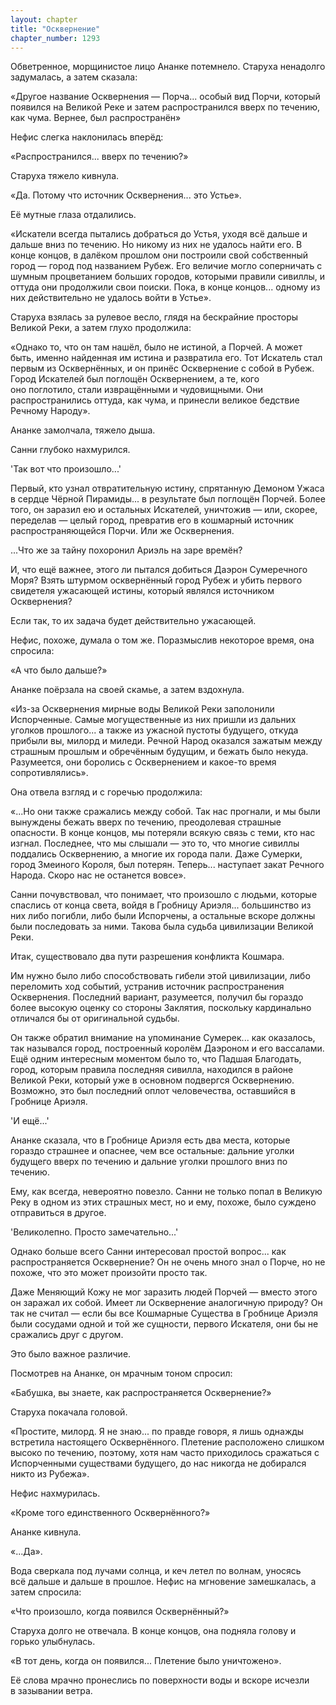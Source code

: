 ```yaml
---
layout: chapter
title: "Осквернение"
chapter_number: 1293
---
```


Обветренное, морщинистое лицо Ананке потемнело. Старуха ненадолго задумалась, а затем сказала:

«Другое название Осквернения — Порча... особый вид Порчи, который появился на Великой Реке и затем распространился вверх по течению, как чума. Вернее, был распространён»

Нефис слегка наклонилась вперёд:

«Распространился... вверх по течению?»

Старуха тяжело кивнула.

«Да. Потому что источник Осквернения... это Устье».

Её мутные глаза отдалились.

«Искатели всегда пытались добраться до Устья, уходя всё дальше и дальше вниз по течению. Но никому из них не удалось найти его. В конце концов, в далёком прошлом они построили свой собственный город — город под названием Рубеж. Его величие могло соперничать с шумным процветанием больших городов, которыми правили сивиллы, и оттуда они продолжили свои поиски. Пока, в конце концов... одному из них действительно не удалось войти в Устье».

Старуха взялась за рулевое весло, глядя на бескрайние просторы Великой Реки, а затем глухо продолжила:

«Однако то, что он там нашёл, было не истиной, а Порчей. А может быть, именно найденная им истина и развратила его. Тот Искатель стал первым из Осквернённых, и он принёс Осквернение с собой в Рубеж. Город Искателей был поглощён Осквернением, а те, кого оно поглотило, стали извращёнными и чудовищными. Они распространились оттуда, как чума, и принесли великое бедствие Речному Народу».

Ананке замолчала, тяжело дыша.

Санни глубоко нахмурился.

'Так вот что произошло...'

Первый, кто узнал отвратительную истину, спрятанную Демоном Ужаса в сердце Чёрной Пирамиды... в результате был поглощён Порчей. Более того, он заразил ею и остальных Искателей, уничтожив — или, скорее, переделав — целый город, превратив его в кошмарный источник распространяющейся Порчи. Или же Осквернения.

...Что же за тайну похоронил Ариэль на заре времён?

И, что ещё важнее, этого ли пытался добиться Даэрон Сумеречного Моря? Взять штурмом осквернённый город Рубеж и убить первого свидетеля ужасающей истины, который являлся источником Осквернения?

Если так, то их задача будет действительно ужасающей.

Нефис, похоже, думала о том же. Поразмыслив некоторое время, она спросила:

«А что было дальше?»

Ананке поёрзала на своей скамье, а затем вздохнула.

«Из-за Осквернения мирные воды Великой Реки заполонили Испорченные. Самые могущественные из них пришли из дальних уголков прошлого... а также из ужасной пустоты будущего, откуда прибыли вы, милорд и миледи. Речной Народ оказался зажатым между страшным прошлым и обречённым будущим, и бежать было некуда. Разумеется, они боролись с Осквернением и какое-то время сопротивлялись».

Она отвела взгляд и с горечью продолжила:

«...Но они также сражались между собой. Так нас прогнали, и мы были вынуждены бежать вверх по течению, преодолевая страшные опасности. В конце концов, мы потеряли всякую связь с теми, кто нас изгнал. Последнее, что мы слышали — это то, что многие сивиллы поддались Осквернению, а многие их города пали. Даже Сумерки, город Змеиного Короля, был потерян. Теперь... наступает закат Речного Народа. Скоро нас не останется вовсе».

Санни почувствовал, что понимает, что произошло с людьми, которые спаслись от конца света, войдя в Гробницу Ариэля... большинство из них либо погибли, либо были Испорчены, а остальные вскоре должны были последовать за ними. Такова была судьба цивилизации Великой Реки.

Итак, существовало два пути разрешения конфликта Кошмара.

Им нужно было либо способствовать гибели этой цивилизации, либо переломить ход событий, устранив источник распространения Осквернения. Последний вариант, разумеется, получил бы гораздо более высокую оценку со стороны Заклятия, поскольку кардинально отличался бы от оригинальной судьбы.

Он также обратил внимание на упоминание Сумерек... как оказалось, так назывался город, построенный королём Даэроном и его вассалами. Ещё одним интересным моментом было то, что Падшая Благодать, город, которым правила последняя сивилла, находился в районе Великой Реки, который уже в основном подвергся Осквернению. Возможно, это был последний оплот человечества, оставшийся в Гробнице Ариэля.

'И ещё...'

Ананке сказала, что в Гробнице Ариэля есть два места, которые гораздо страшнее и опаснее, чем все остальные: дальние уголки будущего вверх по течению и дальние уголки прошлого вниз по течению.

Ему, как всегда, невероятно повезло. Санни не только попал в Великую Реку в одном из этих страшных мест, но и ему, похоже, было суждено отправиться в другое.

'Великолепно. Просто замечательно...'

Однако больше всего Санни интересовал простой вопрос... как распространяется Осквернение? Он не очень много знал о Порче, но не похоже, что это может произойти просто так.

Даже Меняющий Кожу не мог заразить людей Порчей — вместо этого он заражал их собой. Имеет ли Осквернение аналогичную природу? Он так не считал — если бы все Кошмарные Существа в Гробнице Ариэля были сосудами одной и той же сущности, первого Искателя, они бы не сражались друг с другом.

Это было важное различие.

Посмотрев на Ананке, он мрачным тоном спросил:

«Бабушка, вы знаете, как распространяется Осквернение?»

Старуха покачала головой.

«Простите, милорд. Я не знаю... по правде говоря, я лишь однажды встретила настоящего Осквернённого. Плетение расположено слишком высоко по течению, поэтому, хотя нам часто приходилось сражаться с Испорченными существами будущего, до нас никогда не добирался никто из Рубежа».

Нефис нахмурилась.

«Кроме того единственного Осквернённого?»

Ананке кивнула.

«...Да».

Вода сверкала под лучами солнца, и кеч летел по волнам, уносясь всё дальше и дальше в прошлое. Нефис на мгновение замешкалась, а затем спросила:

«Что произошло, когда появился Осквернённый?»

Старуха долго не отвечала. В конце концов, она подняла голову и горько улыбнулась.

«В тот день, когда он появился... Плетение было уничтожено».

Её слова мрачно пронеслись по поверхности воды и вскоре исчезли в зазывании ветра.